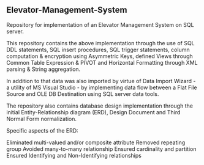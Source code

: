 Elevator-Management-System
----------------------------------------
Repository for implementation of an Elevator Management System on SQL server.

This repository contains the above implementation through the use of SQL DDL statements, SQL insert procedures, SQL trigger statements, column computation & encryption using Asymmetric Keys, defined Views through Common Table Expression & PIVOT and Horizontal Formatting through XML parsing & String aggregation.

In addition to that data was also imported by virtue of Data Import Wizard - a utility of MS Visual Studio - by implementing data flow between a Flat File Source and OLE DB Destination using SQL server data tools.

The repository also contains database design implementation through the initial Entity-Relationship diagram (ERD), Design Document and Third Normal Form normalization.

Specific aspects of the ERD:

Eliminated multi-valued and/or composite attribute
Removed repeating group
Avoided many-to-many relationship
Ensured cardinality and partition
Ensured Identifying and Non-Identifying relationships
